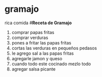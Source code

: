 # gramajo
rica comida
#**Receta de Gramajo**
1. comprar papas fritas
2. comprar verduras
3. pones a fritar las papas fritas
5. cortas las verduras en pequeños pedasos
6. le agrego sal a las papas fritas
7. agregarle jamon y queso
8. cuando todo este cocinado mezlo todo
9. agregar salsa picante
    

   
   

